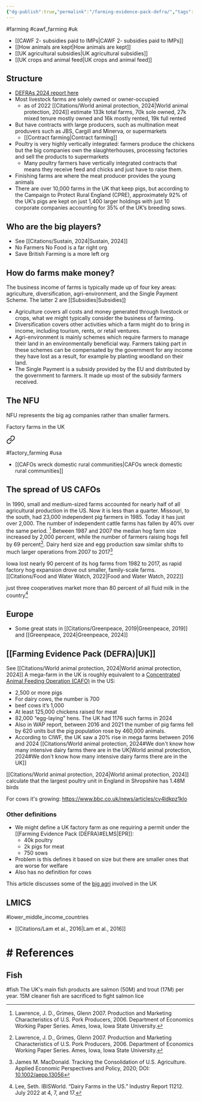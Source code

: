 ```yaml
---
{"dg-publish":true,"permalink":"/farming-evidence-pack-defra/","tags":["#farming","#cawf_farming","#uk","#fish"],"created":"2025-10-23T17:42:47.497+01:00","updated":"2025-10-23T18:06:08.721+01:00"}
---
```


#farming #cawf_farming #uk 

- [[CAWF 2- subsidies paid to IMPs\|CAWF 2- subsidies paid to IMPs]]
- [[How animals are kept\|How animals are kept]] 
- [[UK agricultural subsidies\|UK agricultural subsidies]]
- [[UK crops and animal feed\|UK crops and animal feed]] 
## Structure
- [DEFRAs 2024 report here](https://assets.publishing.service.gov.uk/media/66e7e0b33f1299ce5d5c3ed9/Farming_evidence_pack_16sept24.pdf)
- Most livestock farms are solely owned or owner-occupied
	- as of 2022 [[Citations/World animal protection, 2024\|World animal protection, 2024]] estimate 133k total farms, 70k sole owned, 27k mixed tenure mostly owned and 16k mostly rented, 19k full rented
- But have contracts with large producers, such as multination meat produvers such as JBS, Cargill and Minerva, or supermarkets
	- [[Contract farming\|Contract farming]]
- Poultry is very highly vertically integrated: farmers produce the chickens but the big companies own the slaughterhouses, processing factories and sell the products to supermarkets
	- Many poultry farmers have vertically integrated contracts that means they receive feed and chicks and just have to raise them.
- Finishing farms are where the meat producer provides the young animals
- There are over 10,000 farms in the UK that keep pigs, but according to the Campaign to Protect Rural England (CPRE), approximately 92% of the UK’s pigs are kept on just 1,400 larger holdings with just 10 corporate companies accounting for 35% of the UK’s breeding sows.

## Who are the big players?
- See [[Citations/Sustain, 2024\|Sustain, 2024]]
- No Farmers No Food is a far right org
- Save British Farming is a more left org
## How do farms make money?
The business income of farms is typically made up of four key areas: agriculture, diversification, agri-environment, and the Single Payment Scheme. The latter 2 are [[Subsidies\|Subsidies]]

- Agriculture covers all costs and money generated through livestock or crops, what we might typically consider the business of farming.
- Diversification covers other activities which a farm might do to bring in income, including tourism, rents, or retail ventures.
- Agri-environment is mainly schemes which require farmers to manage their land in an environmentally beneficial way. Farmers taking part in these schemes can be compensated by the government for any income they have lost as a result, for example by planting woodland on their land.
- The Single Payment is a subsidy provided by the EU and distributed by the government to farmers. It made up most of the subsidy farmers received.

## The NFU
NFU represents the big ag companies rather than smaller farmers.

Factory farms in the UK 

<div class="transclusion internal-embed is-loaded"><a class="markdown-embed-link" href="/the-consolidation-and-intensification-of-farms/#agriculture-in-the-uk-uk" aria-label="Open link"><svg xmlns="http://www.w3.org/2000/svg" width="24" height="24" viewBox="0 0 24 24" fill="none" stroke="currentColor" stroke-width="2" stroke-linecap="round" stroke-linejoin="round" class="svg-icon lucide-link"><path d="M10 13a5 5 0 0 0 7.54.54l3-3a5 5 0 0 0-7.07-7.07l-1.72 1.71"></path><path d="M14 11a5 5 0 0 0-7.54-.54l-3 3a5 5 0 0 0 7.07 7.07l1.71-1.71"></path></svg></a><div class="markdown-embed">




#factory_farming #usa 

- [[CAFOs wreck domestic rural communities\|CAFOs wreck domestic rural communities]]
## The spread of US CAFOs
In 1990, small and medium-sized farms accounted for nearly half of all agricultural production in the US. Now it is less than a quarter. Missouri, to the south, had 23,000 independent pig farmers in 1985. Today it has just over 2,000. The number of independent cattle farms has fallen by 40% over the same period. [^1]
Between 1987 and 2007 the median hog farm size increased by 2,000 percent, while the number of farmers raising hogs fell by 69 percent[^1]. Dairy herd size and egg production saw similar shifts to much larger operations from 2007 to 2017[^2]

Iowa lost nearly 90 percent of its hog farms from 1982 to 2017, as rapid factory hog expansion drove out smaller, family-scale farms. [[Citations/Food and Water Watch, 2022\|Food and Water Watch, 2022]]

just three cooperatives market more than 80 percent of all fluid milk in the country[^3] 

## Europe
- Some great stats in [[Citations/Greenpeace, 2019\|Greenpeace, 2019]] and [[Greenpeace, 2024\|Greenpeace, 2024]]


## [[Farming Evidence Pack (DEFRA)\|UK]]
See [[Citations/World animal protection, 2024\|World animal protection, 2024]] 
A mega-farm in the UK is roughly equivalent to a [Concentrated Animal Feeding Operation (CAFO)](https://plantbasednews.org/culture/film/film-north-carolina-pig-farming/) in the US:
- 2,500 or more pigs
- For dairy cows, the number is 700
- beef cows it’s 1,000
- At least 125,000 chickens raised for meat
- 82,000 “egg-laying” hens.
The UK had 1176 such farms in 2024
- Also in WAP report, between 2016 and 2021 the number of pig farms fell by 620 units but the pig population rose by 460,000 animals.
- According to CIWF, the UK saw a 20% rise in mega farms between 2016 and 2024
[[Citations/World animal protection, 2024#We don't know how many intensive dairy farms there are in the UK\|World animal protection, 2024#We don't know how many intensive dairy farms there are in the UK]]

[[Citations/World animal protection, 2024\|World animal protection, 2024]] calculate that the largest poultry unit in England in Shropshire has 1.48M birds

For cows it's growing: https://www.bbc.co.uk/news/articles/cy4ldkpz1klo 
### Other definitions
- We might define a UK factory farm as one requiring a permit under the [[Farming Evidence Pack (DEFRA)#ELMS\|EPR]]:
	- 40k poultry
	- 2k pigs for meat
	- 750 sows
- Problem is this defines it based on size but there are smaller ones that are worse for welfare
- Also has no definition for cows

This article discusses some of the [big agri](https://www.sustainweb.org/news/may23-intensive-livestock-directors-pay/) involved in the UK
## LMICS
#lower_middle_income_countries 
- [[Citations/Lam et al., 2016\|Lam et al., 2016]]

# # References

[^1]: Lawrence, J. D., Grimes, Glenn 2007. Production and Marketing Characteristics of U.S. Pork Producers, 2006. Department of Economics Working Paper Series. Ames, Iowa, Iowa State University.
[^2]: James M. MacDonald. Tracking the Consolidation of U.S. Agriculture. Applied Economic Perspectives and Policy, 2020; DOI: [10.1002/aepp.13056](https://onlinelibrary.wiley.com/doi/10.1002/aepp.13056)
[^3]: Lee, Seth. IBISWorld. “Dairy Farms in the US.” Industry Report 11212. July 2022 at 4, 7, and 17.

</div></div>


## Fish
#fish 
The UK's main fish products are salmon (50M) and trout (17M) per year. 15M cleaner fish are sacrificed to fight salmon lice